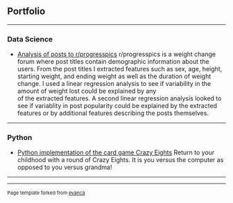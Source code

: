 ## Portfolio

---

### Data Science

- [Analysis of posts to r/progresspics](https://github.com/rhinophylla/r_progesspics)
  r/progresspics is a weight change forum where post titles contain demographic information about the users. From the post 
  titles I extracted features such as sex, age, height, starting weight, and ending weight as well as the duration of weight
  change. I used a linear regression analysis to see if variability in the amount of weight lost could be explained by any  
  of the extracted features.  A second linear regression analysis looked to see if variablity in post popularity could be
  explained by the extracted features or by additional features describing the posts themselves.  
  
---

### Python

- [Python implementation of the card game Crazy Eights](https://github.com/rhinophylla/Crazy_Eights)
  Return to your childhood with a round of Crazy Eights.  It is you versus the computer as opposed to you versus grandma! 

---




---
<p style="font-size:11px">Page template forked from <a href="https://github.com/evanca/quick-portfolio">evanca</a></p>
<!-- Remove above link if you don't want to attibute -->
